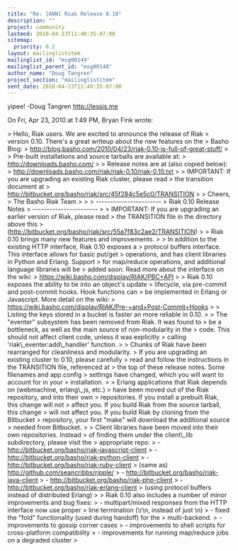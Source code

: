 ```yaml
---
title: "Re: [ANN] Riak Release 0.10"
description: ""
project: community
lastmod: 2010-04-23T11:40:35-07:00
sitemap:
  priority: 0.2
layout: mailinglistitem
mailinglist_id: "msg00149"
mailinglist_parent_id: "msg00148"
author_name: "Doug Tangren"
project_section: "mailinglistitem"
sent_date: 2010-04-23T11:40:35-07:00
---
```



yipee!
-Doug Tangren
http://lessis.me


On Fri, Apr 23, 2010 at 1:49 PM, Bryan Fink  wrote:

&gt; Hello, Riak users. We are excited to announce the release of Riak
&gt; version 0.10. There's a great writeup about the new features on the
&gt; Basho Blog:
&gt; http://blog.basho.com/2010/04/23/riak-0.10-is-full-of-great-stuff/
&gt;
&gt; Pre-built installations and source tarballs are available at:
&gt; http://downloads.basho.com/
&gt;
&gt; Release notes are at (also copied below):
&gt; http://downloads.basho.com/riak/riak-0.10/riak-0.10.txt
&gt;
&gt; IMPORTANT: If you are upgrading an existing Riak cluster, please read
&gt; the transition document at
&gt; http://bitbucket.org/basho/riak/src/45f284c5e5c0/TRANSITION
&gt;
&gt; Cheers,
&gt; The Basho Riak Team
&gt;
&gt;
&gt; -----------------------
&gt; Riak 0.10 Release Notes
&gt; -----------------------
&gt;
&gt; IMPORTANT: If you are upgrading an earlier version of Riak, please read
&gt; the TRANSITION file in the directory above this
&gt; (http://bitbucket.org/basho/riak/src/55a7f83c2ae2/TRANSITION)
&gt;
&gt; Riak 0.10 brings many new features and improvements.
&gt;
&gt; In addition to the existing HTTP interface, Riak 0.10 exposes a
&gt; protocol buffers interface. This interface allows for basic put/get
&gt; operations, and has client libraries in Python and Erlang. Support
&gt; for map/reduce operations, and additional language libraries will be
&gt; added soon. Read more about the interface on the wiki:
&gt; https://wiki.basho.com/display/RIAK/PBC+API
&gt;
&gt; Riak 0.10 exposes the ability to tie into an object's update
&gt; lifecycle, via pre-commit and post-commit hooks. Hook functions can
&gt; be implemented in Erlang or Javascript. More detail on the wiki:
&gt; https://wiki.basho.com/display/RIAK/Pre-+and+Post-Commit+Hooks
&gt;
&gt; Listing the keys stored in a bucket is faster an more reliable in 0.10.
&gt;
&gt; The "eventer" subsystem has been removed from Riak. It was found to
&gt; be a bottleneck, as well as the main source of non-modularity in the
&gt; code. This should not affect client code, unless it was explicitly
&gt; calling 'riak\\_eventer:add\\_handler' function.
&gt;
&gt; Chunks of Riak have been rearranged for cleanliness and modularity.
&gt; If you are upgrading an existing cluster to 0.10, please carefully
&gt; read and follow the instructions in the TRANSITION file, referenced at
&gt; the top of these release notes. Some filenames and app.config
&gt; settings have changed, which you will want to account for in your
&gt; installation.
&gt;
&gt; Erlang applications that Riak depends on (webmachine, erlang\\_js, etc.)
&gt; have been moved out of the Riak repository, and into their own
&gt; repositories. If you install a prebuilt Riak, this change will not
&gt; affect you. If you build Riak from the source tarball, this change
&gt; will not affect you. If you build Riak by cloning from the Bitbucket
&gt; repository, your first "make" will download the additional source
&gt; needed from Bitbucket.
&gt;
&gt; Client libraries have been moved into their own repositories. Instead
&gt; of finding them under the client\\_lib subdirectory, please visit the
&gt; appropriate repo:
&gt; - http://bitbucket.org/basho/riak-javascript-client
&gt; - http://bitbucket.org/basho/riak-python-client
&gt; - http://bitbucket.org/basho/riak-ruby-client
&gt; (same as) http://github.com/seancribbs/ripple/
&gt; - http://bitbucket.org/basho/riak-java-client
&gt; - http://bitbucket.org/basho/riak-php-client
&gt; - http://bitbucket.org/basho/riak-erlang-client
&gt; (using protocol buffers instead of distributed Erlang)
&gt;
&gt; Riak 0.10 also includes a number of minor improvements and bug fixes:
&gt; - multipart/mixed responses from the HTTP interface now use proper
&gt; line termination (\\r\\n, instead of just \\n)
&gt; - fixed the "fold" functionality (used during handoff) for the
&gt; multi-backend.
&gt; - improvements to gossip corner cases
&gt; - improvements to shell scripts for cross-platform compatibility
&gt; - improvements for running map/reduce jobs on a degraded cluster
&gt;

